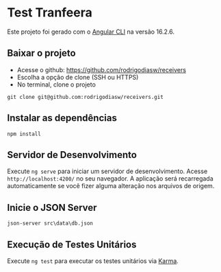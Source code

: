 # Test Tranfeera

Este projeto foi gerado com o [Angular CLI](https://github.com/angular/angular-cli) na versão 16.2.6.

## Baixar o projeto
- Acesse o github: https://github.com/rodrigodiasw/receivers
- Escolha a opção de clone (SSH ou HTTPS)
- No terminal, clone o projeto

```
git clone git@github.com:rodrigodiasw/receivers.git
```

## Instalar as dependências
```
npm install
```


## Servidor de Desenvolvimento

Execute `ng serve` para iniciar um servidor de desenvolvimento. Acesse `http://localhost:4200/` no seu navegador. A aplicação será recarregada automaticamente se você fizer alguma alteração nos arquivos de origem.

## Inicie o JSON Server
```
json-server src\data\db.json
```

## Execução de Testes Unitários

Execute `ng test` para executar os testes unitários via [Karma](https://karma-runner.github.io).

